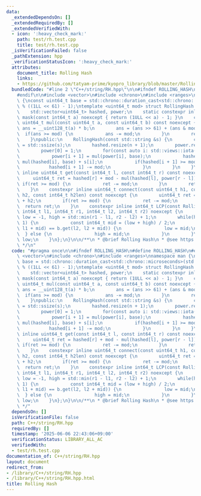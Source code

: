 ```yaml
---
data:
  _extendedDependsOn: []
  _extendedRequiredBy: []
  _extendedVerifiedWith:
  - icon: ':heavy_check_mark:'
    path: test/rh.test.cpp
    title: test/rh.test.cpp
  _isVerificationFailed: false
  _pathExtension: hpp
  _verificationStatusIcon: ':heavy_check_mark:'
  attributes:
    document_title: Rolling Hash
    links:
    - https://github.com/tatyam-prime/kyopro_library/blob/master/RollingHash.cpp
  bundledCode: "#line 2 \"C++/string/RH.hpp\"\n\n#ifndef ROLLING_HASH\n#define ROLLING_HASH\n\
    #endif\n\n#include <vector>\n#include <chrono>\n#include <ranges>\nnamespace man\
    \ {\nconst uint64_t base = std::chrono::duration_cast<std::chrono::microseconds>(std::chrono::system_clock::now().time_since_epoch()).count()\
    \ % ((1LL << 61) - 1);\ntemplate <uint64_t mod> struct RollingHash {\nprivate:\n\
    \    std::vector<uint64_t> hashed, power;\n    static constexpr inline uint64_t\
    \ mask(const int64_t a) noexcept { return (1ULL << a) - 1; }\n    constexpr inline\
    \ uint64_t mul(const uint64_t a, const uint64_t b) const noexcept {\n        __uint128_t\
    \ ans = __uint128_t(a) * b;\n        ans = (ans >> 61) + (ans & mod);\n      \
    \  if(ans >= mod) {\n            ans -= mod;\n        }\n        return ans;\n\
    \    }\npublic:\n    RollingHash(const std::string &s) {\n        const int n\
    \ = std::ssize(s);\n        hashed.resize(n + 1);\n        power.resize(n + 1);\n\
    \        power[0] = 1;\n        for(const auto i: std::views::iota(0, n)) {\n\
    \            power[i + 1] = mul(power[i], base);\n            hashed[i + 1] =\
    \ mul(hashed[i], base) + s[i];\n            if(hashed[i + 1] >= mod) {\n     \
    \           hashed[i + 1] -= mod;\n            }\n        }\n    }\n    constexpr\
    \ inline uint64_t get(const int64_t l, const int64_t r) const noexcept {\n   \
    \     uint64_t ret = hashed[r] + mod - mul(hashed[l], power[r - l]);\n       \
    \ if(ret >= mod) {\n            ret -= mod;\n        }\n        return ret;\n\
    \    }\n    constexpr inline uint64_t connect(const uint64_t h1, const uint64_t\
    \ h2, const int64_t h2len) const noexcept {\n        uint64_t ret = mul(h1, power[h2len])\
    \ + h2;\n        if(ret >= mod) {\n            ret -= mod;\n        }\n      \
    \  return ret;\n    }\n    constexpr inline int64_t LCP(const RollingHash &b,\
    \ int64_t l1, int64_t r1, int64_t l2, int64_t r2) noexcept {\n        int64_t\
    \ low = -1, high = std::min(r1 - l1, r2 - l2) + 1;\n        while(high - low >\
    \ 1) {\n            const int64_t mid = (low + high) / 2;\n            if(get(l1,\
    \ l1 + mid) == b.get(l2, l2 + mid)) {\n                low = mid;\n          \
    \  } else {\n                high = mid;\n            }\n        }\n        return\
    \ low;\n    }\n};\n}\n\n/**\n * @brief Rolling Hash\n * @see https://github.com/tatyam-prime/kyopro_library/blob/master/RollingHash.cpp\n\
    \ */\n"
  code: "#pragma once\n\n#ifndef ROLLING_HASH\n#define ROLLING_HASH\n#endif\n\n#include\
    \ <vector>\n#include <chrono>\n#include <ranges>\nnamespace man {\nconst uint64_t\
    \ base = std::chrono::duration_cast<std::chrono::microseconds>(std::chrono::system_clock::now().time_since_epoch()).count()\
    \ % ((1LL << 61) - 1);\ntemplate <uint64_t mod> struct RollingHash {\nprivate:\n\
    \    std::vector<uint64_t> hashed, power;\n    static constexpr inline uint64_t\
    \ mask(const int64_t a) noexcept { return (1ULL << a) - 1; }\n    constexpr inline\
    \ uint64_t mul(const uint64_t a, const uint64_t b) const noexcept {\n        __uint128_t\
    \ ans = __uint128_t(a) * b;\n        ans = (ans >> 61) + (ans & mod);\n      \
    \  if(ans >= mod) {\n            ans -= mod;\n        }\n        return ans;\n\
    \    }\npublic:\n    RollingHash(const std::string &s) {\n        const int n\
    \ = std::ssize(s);\n        hashed.resize(n + 1);\n        power.resize(n + 1);\n\
    \        power[0] = 1;\n        for(const auto i: std::views::iota(0, n)) {\n\
    \            power[i + 1] = mul(power[i], base);\n            hashed[i + 1] =\
    \ mul(hashed[i], base) + s[i];\n            if(hashed[i + 1] >= mod) {\n     \
    \           hashed[i + 1] -= mod;\n            }\n        }\n    }\n    constexpr\
    \ inline uint64_t get(const int64_t l, const int64_t r) const noexcept {\n   \
    \     uint64_t ret = hashed[r] + mod - mul(hashed[l], power[r - l]);\n       \
    \ if(ret >= mod) {\n            ret -= mod;\n        }\n        return ret;\n\
    \    }\n    constexpr inline uint64_t connect(const uint64_t h1, const uint64_t\
    \ h2, const int64_t h2len) const noexcept {\n        uint64_t ret = mul(h1, power[h2len])\
    \ + h2;\n        if(ret >= mod) {\n            ret -= mod;\n        }\n      \
    \  return ret;\n    }\n    constexpr inline int64_t LCP(const RollingHash &b,\
    \ int64_t l1, int64_t r1, int64_t l2, int64_t r2) noexcept {\n        int64_t\
    \ low = -1, high = std::min(r1 - l1, r2 - l2) + 1;\n        while(high - low >\
    \ 1) {\n            const int64_t mid = (low + high) / 2;\n            if(get(l1,\
    \ l1 + mid) == b.get(l2, l2 + mid)) {\n                low = mid;\n          \
    \  } else {\n                high = mid;\n            }\n        }\n        return\
    \ low;\n    }\n};\n}\n\n/**\n * @brief Rolling Hash\n * @see https://github.com/tatyam-prime/kyopro_library/blob/master/RollingHash.cpp\n\
    \ */"
  dependsOn: []
  isVerificationFile: false
  path: C++/string/RH.hpp
  requiredBy: []
  timestamp: '2025-06-06 22:43:06+09:00'
  verificationStatus: LIBRARY_ALL_AC
  verifiedWith:
  - test/rh.test.cpp
documentation_of: C++/string/RH.hpp
layout: document
redirect_from:
- /library/C++/string/RH.hpp
- /library/C++/string/RH.hpp.html
title: Rolling Hash
---
```

